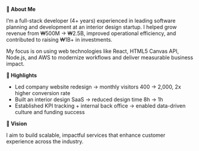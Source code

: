 **👋 About Me**

I’m a full-stack developer (4+ years) experienced in leading software planning and development at an interior design startup. I helped grow revenue from ₩500M → ₩2.5B, improved operational efficiency, and contributed to raising ₩1B+ in investments.

My focus is on using web technologies like React, HTML5 Canvas API, Node.js, and AWS to modernize workflows and deliver measurable business impact.

**🧩 Highlights**

- Led company website redesign → monthly visitors 400 → 2,000, 2x higher conversion rate
- Built an interior design SaaS → reduced design time 8h → 1h
- Established KPI tracking + internal back office → enabled data-driven culture and funding success

**🚀 Vision**

I aim to build scalable, impactful services that enhance customer experience across the industry.
